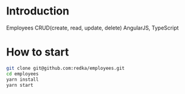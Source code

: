 # Introduction
Employees CRUD(create, read, update, delete)
AngularJS, TypeScript

# How to start

```bash
git clone git@github.com:redka/employees.git
cd employees
yarn install
yarn start
```
